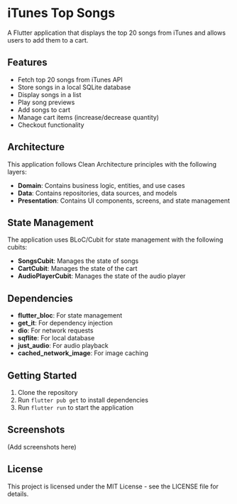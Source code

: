 # iTunes Top Songs

A Flutter application that displays the top 20 songs from iTunes and allows users to add them to a cart.

## Features

- Fetch top 20 songs from iTunes API
- Store songs in a local SQLite database
- Display songs in a list
- Play song previews
- Add songs to cart
- Manage cart items (increase/decrease quantity)
- Checkout functionality

## Architecture

This application follows Clean Architecture principles with the following layers:

- **Domain**: Contains business logic, entities, and use cases
- **Data**: Contains repositories, data sources, and models
- **Presentation**: Contains UI components, screens, and state management

## State Management

The application uses BLoC/Cubit for state management with the following cubits:

- **SongsCubit**: Manages the state of songs
- **CartCubit**: Manages the state of the cart
- **AudioPlayerCubit**: Manages the state of the audio player

## Dependencies

- **flutter_bloc**: For state management
- **get_it**: For dependency injection
- **dio**: For network requests
- **sqflite**: For local database
- **just_audio**: For audio playback
- **cached_network_image**: For image caching

## Getting Started

1. Clone the repository
2. Run `flutter pub get` to install dependencies
3. Run `flutter run` to start the application

## Screenshots

(Add screenshots here)

## License

This project is licensed under the MIT License - see the LICENSE file for details.
